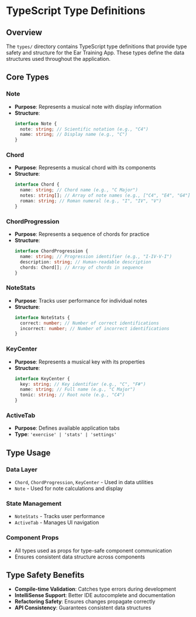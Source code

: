 # TypeScript Type Definitions

## Overview

The `types/` directory contains TypeScript type definitions that provide type safety and structure for the Ear Training App. These types define the data structures used throughout the application.

## Core Types

### **Note**

- **Purpose**: Represents a musical note with display information
- **Structure**:
  ```typescript
  interface Note {
    note: string; // Scientific notation (e.g., "C4")
    name: string; // Display name (e.g., "C")
  }
  ```

### **Chord**

- **Purpose**: Represents a musical chord with its components
- **Structure**:
  ```typescript
  interface Chord {
    name: string; // Chord name (e.g., "C Major")
    notes: string[]; // Array of note names (e.g., ["C4", "E4", "G4"])
    roman: string; // Roman numeral (e.g., "I", "IV", "V")
  }
  ```

### **ChordProgression**

- **Purpose**: Represents a sequence of chords for practice
- **Structure**:
  ```typescript
  interface ChordProgression {
    name: string; // Progression identifier (e.g., "I-IV-V-I")
    description: string; // Human-readable description
    chords: Chord[]; // Array of chords in sequence
  }
  ```

### **NoteStats**

- **Purpose**: Tracks user performance for individual notes
- **Structure**:
  ```typescript
  interface NoteStats {
    correct: number; // Number of correct identifications
    incorrect: number; // Number of incorrect identifications
  }
  ```

### **KeyCenter**

- **Purpose**: Represents a musical key with its properties
- **Structure**:
  ```typescript
  interface KeyCenter {
    key: string; // Key identifier (e.g., "C", "F#")
    name: string; // Full name (e.g., "C Major")
    tonic: string; // Root note (e.g., "C4")
  }
  ```

### **ActiveTab**

- **Purpose**: Defines available application tabs
- **Type**: `'exercise' | 'stats' | 'settings'`

## Type Usage

### **Data Layer**

- `Chord`, `ChordProgression`, `KeyCenter` - Used in data utilities
- `Note` - Used for note calculations and display

### **State Management**

- `NoteStats` - Tracks user performance
- `ActiveTab` - Manages UI navigation

### **Component Props**

- All types used as props for type-safe component communication
- Ensures consistent data structure across components

## Type Safety Benefits

- **Compile-time Validation**: Catches type errors during development
- **IntelliSense Support**: Better IDE autocomplete and documentation
- **Refactoring Safety**: Ensures changes propagate correctly
- **API Consistency**: Guarantees consistent data structures
